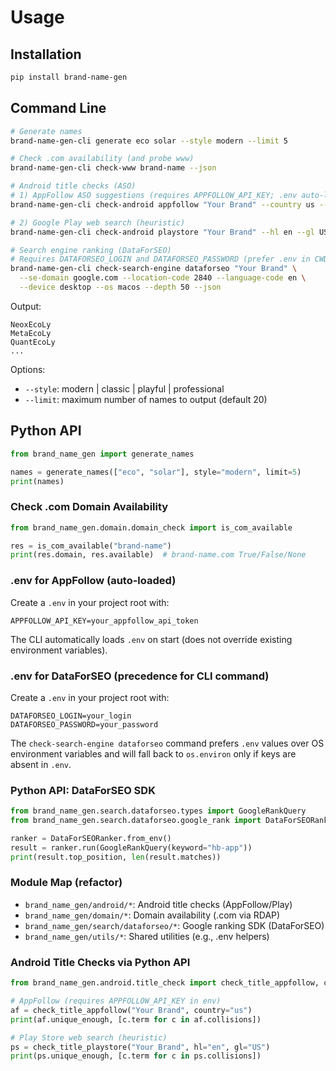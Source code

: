 # Usage

## Installation
```bash
pip install brand-name-gen
```

## Command Line
```bash
# Generate names
brand-name-gen-cli generate eco solar --style modern --limit 5

# Check .com availability (and probe www)
brand-name-gen-cli check-www brand-name --json

# Android title checks (ASO)
# 1) AppFollow ASO suggestions (requires APPFOLLOW_API_KEY; .env auto-loaded)
brand-name-gen-cli check-android appfollow "Your Brand" --country us --json

# 2) Google Play web search (heuristic)
brand-name-gen-cli check-android playstore "Your Brand" --hl en --gl US --json

# Search engine ranking (DataForSEO)
# Requires DATAFORSEO_LOGIN and DATAFORSEO_PASSWORD (prefer .env in CWD)
brand-name-gen-cli check-search-engine dataforseo "Your Brand" \
  --se-domain google.com --location-code 2840 --language-code en \
  --device desktop --os macos --depth 50 --json
```

Output:
```
NeoxEcoLy
MetaEcoLy
QuantEcoLy
...
```

Options:
- `--style`: modern | classic | playful | professional
- `--limit`: maximum number of names to output (default 20)

## Python API
```python
from brand_name_gen import generate_names

names = generate_names(["eco", "solar"], style="modern", limit=5)
print(names)
```

### Check .com Domain Availability
```python
from brand_name_gen.domain.domain_check import is_com_available

res = is_com_available("brand-name")
print(res.domain, res.available)  # brand-name.com True/False/None
```

### .env for AppFollow (auto-loaded)
Create a `.env` in your project root with:
```
APPFOLLOW_API_KEY=your_appfollow_api_token
```
The CLI automatically loads `.env` on start (does not override existing environment variables).

### .env for DataForSEO (precedence for CLI command)
Create a `.env` in your project root with:
```
DATAFORSEO_LOGIN=your_login
DATAFORSEO_PASSWORD=your_password
```
The `check-search-engine dataforseo` command prefers `.env` values over OS environment
variables and will fall back to `os.environ` only if keys are absent in `.env`.

### Python API: DataForSEO SDK
```python
from brand_name_gen.search.dataforseo.types import GoogleRankQuery
from brand_name_gen.search.dataforseo.google_rank import DataForSEORanker

ranker = DataForSEORanker.from_env()
result = ranker.run(GoogleRankQuery(keyword="hb-app"))
print(result.top_position, len(result.matches))
```

### Module Map (refactor)
- `brand_name_gen/android/*`: Android title checks (AppFollow/Play)
- `brand_name_gen/domain/*`: Domain availability (.com via RDAP)
- `brand_name_gen/search/dataforseo/*`: Google ranking SDK (DataForSEO)
- `brand_name_gen/utils/*`: Shared utilities (e.g., .env helpers)

### Android Title Checks via Python API
```python
from brand_name_gen.android.title_check import check_title_appfollow, check_title_playstore

# AppFollow (requires APPFOLLOW_API_KEY in env)
af = check_title_appfollow("Your Brand", country="us")
print(af.unique_enough, [c.term for c in af.collisions])

# Play Store web search (heuristic)
ps = check_title_playstore("Your Brand", hl="en", gl="US")
print(ps.unique_enough, [c.term for c in ps.collisions])
```
